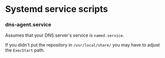 # Systemd service scripts

### dns-agent.service

Assumes that your DNS server's service is `named.service`.

If you didn't put the repository in `/usr/local/share/` you may have to adjust the `ExecStart` path.
